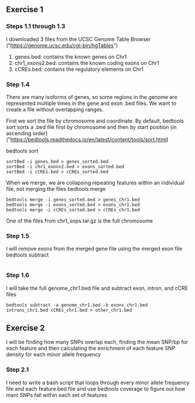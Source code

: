 ## Exercise 1
### Steps 1.1 through 1.3 
I downloaded 3 files from the UCSC Genome Table Browser ("https://genome.ucsc.edu/cgi-bin/hgTables")
1. genes.bed: contains the known genes on Chr1
2. chr1_exons2.bed: contains the known coding exons on Chr1
3. cCREs.bed: contains the regulatory elements on Chr1

### Step 1.4 
There are many isoforms of genes, so some regions in the genome are represented multiple times in the gene and exon .bed files. We want to create a file without overlapping ranges. 

First we sort the file by chromosome and coordinate. By default, bedtools sort sorts a .bed file first by chromosome and then by start position (in ascending order) ("https://bedtools.readthedocs.io/en/latest/content/tools/sort.html)  

bedtools sort
```
sortBed -i genes.bed > genes_sorted.bed
sortBed -i chr1_exons2.bed > exons_sorted.bed
sortBed -i cCREs.bed > cCREs_sorted.bed

```

When we merge, we are collapsing repeating features within an individual file, not merging the files
bedtools merge
```
bedtools merge -i genes_sorted.bed > genes_chr1.bed
bedtools merge -i exons_sorted.bed > exons_chr1.bed
bedtools merge -i cCREs_sorted.bed > cCREs_chr1.bed
```
One of the files from chr1_snps.tar.gz is the full chromosome 

### Step 1.5 
I will remove exons from the merged gene file using the merged exon file
bedtools subtract 
``` bedtools subtract -a genes_chr1.bed -b exons_chr1.bed > introns_chr1.bed
```
### Step 1.6
I will take the full genome_chr1.bed file and subtract exon, intron, and cCRE files 
```
bedtools subtract -a genome_chr1.bed -b exons_chr1.bed introns_chr1.bed cCREs_chr1.bed > other_chr1.bed
```

## Exercise 2
I will be finding how many SNPs overlap each, finding the mean SNP/bp for each feature and then calculating the enrichment of each feature SNP density for each minor allele frequency

### Step 2.1 
I need to write a bash script that loops through every minor allele frequency file and each feature bed file and use bedtools coverage to figure out how mant SNPs fall within each set of features